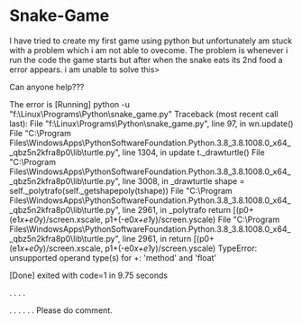 # Snake-Game

I have tried to create my first game using python but unfortunately am stuck with a problem which i am not able to ovecome.
The problem is whenever i run the code the game starts but after when the snake eats its 2nd food a error appears.
i am unable to solve this>

Can anyone help???

The error is
[Running] python -u "f:\Linux\Programs\Python\snake_game.py"
Traceback (most recent call last):
  File "f:\Linux\Programs\Python\snake_game.py", line 97, in <module>
    wn.update()
  File "C:\Program Files\WindowsApps\PythonSoftwareFoundation.Python.3.8_3.8.1008.0_x64__qbz5n2kfra8p0\lib\turtle.py", line 1304, in update
    t._drawturtle()
  File "C:\Program Files\WindowsApps\PythonSoftwareFoundation.Python.3.8_3.8.1008.0_x64__qbz5n2kfra8p0\lib\turtle.py", line 3008, in _drawturtle
    shape = self._polytrafo(self._getshapepoly(tshape))
  File "C:\Program Files\WindowsApps\PythonSoftwareFoundation.Python.3.8_3.8.1008.0_x64__qbz5n2kfra8p0\lib\turtle.py", line 2961, in _polytrafo
    return [(p0+(e1*x+e0*y)/screen.xscale, p1+(-e0*x+e1*y)/screen.yscale)
  File "C:\Program Files\WindowsApps\PythonSoftwareFoundation.Python.3.8_3.8.1008.0_x64__qbz5n2kfra8p0\lib\turtle.py", line 2961, in <listcomp>
    return [(p0+(e1*x+e0*y)/screen.xscale, p1+(-e0*x+e1*y)/screen.yscale)
TypeError: unsupported operand type(s) for +: 'method' and 'float'

[Done] exited with code=1 in 9.75 seconds

.
.
.
.

.
.
.
.
.
. 
Please do comment.
